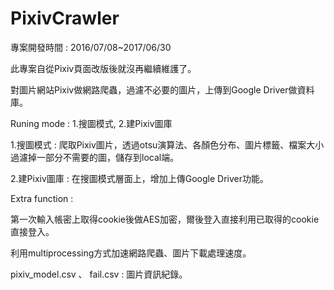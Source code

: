 # PixivCrawler

專案開發時間 : 2016/07/08~2017/06/30 

此專案自從Pixiv頁面改版後就沒再繼續維護了。

對圖片網站Pixiv做網路爬蟲，過濾不必要的圖片，上傳到Google Driver做資料庫。


Runing mode : 1.搜圖模式, 2.建Pixiv圖庫

1.搜圖模式 : 爬取Pixiv圖片，透過otsu演算法、各顏色分布、圖片標籤、檔案大小過濾掉一部分不需要的圖，儲存到local端。

2.建Pixiv圖庫 : 在搜圖模式層面上，增加上傳Google Driver功能。


Extra function :

第一次輸入帳密上取得cookie後做AES加密，爾後登入直接利用已取得的cookie直接登入。

利用multiprocessing方式加速網路爬蟲、圖片下載處理速度。

pixiv_model.csv 、 fail.csv : 圖片資訊紀錄。

